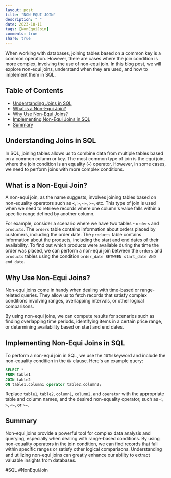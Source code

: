 ```yaml
---
layout: post
title: "NON-EQUI JOIN"
description: " "
date: 2023-10-11
tags: [NonEquiJoin]
comments: true
share: true
---
```


When working with databases, joining tables based on a common key is a common operation. However, there are cases where the join condition is more complex, involving the use of non-equi join. In this blog post, we will explore non-equi joins, understand when they are used, and how to implement them in SQL.

## Table of Contents
- [Understanding Joins in SQL](#understanding-joins-in-sql)
- [What is a Non-Equi Join?](#what-is-a-non-equi-join)
- [Why Use Non-Equi Joins?](#why-use-non-equi-joins)
- [Implementing Non-Equi Joins in SQL](#implementing-non-equi-joins-in-sql)
- [Summary](#summary)

## Understanding Joins in SQL

In SQL, joining tables allows us to combine data from multiple tables based on a common column or key. The most common type of join is the equi join, where the join condition is an equality (`=`) operator. However, in some cases, we need to perform joins with more complex conditions.

## What is a Non-Equi Join?

A non-equi join, as the name suggests, involves joining tables based on non-equality operators such as `<`, `>`, `<=`, `>=`, etc. This type of join is used when we need to retrieve records where one column's value falls within a specific range defined by another column. 

For example, consider a scenario where we have two tables - `orders` and `products`. The `orders` table contains information about orders placed by customers, including the order date. The `products` table contains information about the products, including the start and end dates of their availability. To find out which products were available during the time the order was placed, we can perform a non-equi join between the `orders` and `products` tables using the condition `order_date BETWEEN start_date AND end_date`.

## Why Use Non-Equi Joins?

Non-equi joins come in handy when dealing with time-based or range-related queries. They allow us to fetch records that satisfy complex conditions involving ranges, overlapping intervals, or other logical comparisons.

By using non-equi joins, we can compute results for scenarios such as finding overlapping time periods, identifying items in a certain price range, or determining availability based on start and end dates.

## Implementing Non-Equi Joins in SQL

To perform a non-equi join in SQL, we use the `JOIN` keyword and include the non-equality condition in the `ON` clause. Here's an example query:

```sql
SELECT *
FROM table1
JOIN table2
ON table1.column1 operator table2.column2;
```

Replace `table1`, `table2`, `column1`, `column2`, and `operator` with the appropriate table and column names, and the desired non-equality operator, such as `<`, `>`, `<=`, or `>=`.

## Summary

Non-equi joins provide a powerful tool for complex data analysis and querying, especially when dealing with range-based conditions. By using non-equality operators in the join condition, we can find records that fall within specific ranges or satisfy other logical comparisons. Understanding and utilizing non-equi joins can greatly enhance our ability to extract valuable insights from databases.

#SQL #NonEquiJoin